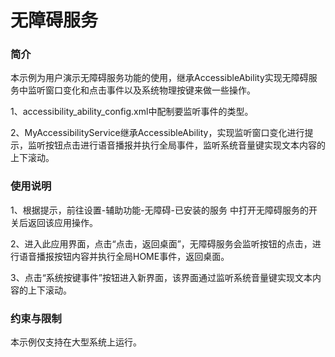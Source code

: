 # 无障碍服务<a name="ZH-CN_TOPIC_0000001133985994"></a>

### 简介<a name="section104mcpsimp"></a>

本示例为用户演示无障碍服务功能的使用，继承AccessibleAbility实现无障碍服务中监听窗口变化和点击事件以及系统物理按键来做一些操作。

1、accessibility\_ability\_config.xml中配制要监听事件的类型。

2、MyAccessibilityService继承AccessibleAbility，实现监听窗口变化进行提示，监听按钮点击进行语音播报并执行全局事件，监听系统音量键实现文本内容的上下滚动。

### 使用说明<a name="section110mcpsimp"></a>

1、根据提示，前往设置-辅助功能-无障碍-已安装的服务 中打开无障碍服务的开关后返回该应用操作。

2、进入此应用界面，点击“点击，返回桌面”，无障碍服务会监听按钮的点击，进行语音播报按钮内容并执行全局HOME事件，返回桌面。

3、点击“系统按键事件”按钮进入新界面，该界面通过监听系统音量键实现文本内容的上下滚动。

### 约束与限制<a name="section116mcpsimp"></a>

本示例仅支持在大型系统上运行。


